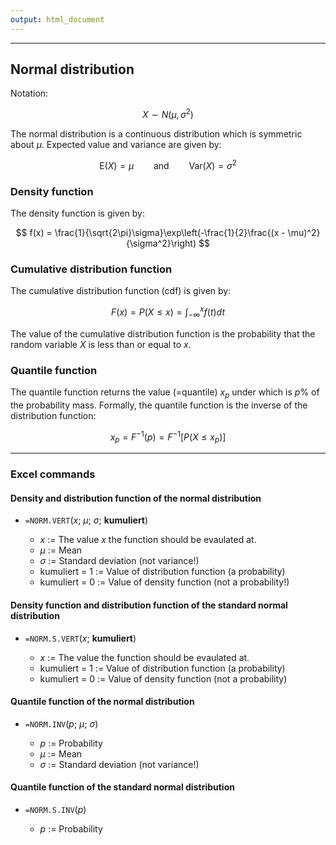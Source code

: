 ```yaml
---
output: html_document
---
```


***

## Normal distribution

Notation:

$$ X \sim N(\mu, \sigma^2)$$

The normal distribution is a continuous distribution which is symmetric about $\mu$. Expected value and variance are given by:

$$ \text{E}(X) = \mu \qquad\text{and}\qquad \text{Var}(X) = \sigma^2 $$

### Density function

The density function is given by:

$$ f(x) = \frac{1}{\sqrt{2\pi}\sigma}\exp\left(-\frac{1}{2}\frac{(x - \mu)^2}{\sigma^2}\right) $$

### Cumulative distribution function

The cumulative distribution function (cdf) is given by:

$$ F(x) = P(X \leq x) = \int^{x}_{-\infty}f(t) dt $$

The value of the cumulative distribution function is the probability that the random variable $X$ is less than or equal to $x$.

### Quantile function

The quantile function returns the value (=quantile) $x_p$ under which is $p$%  of the probability mass.
Formally, the quantile function is the inverse of the distribution function:

$$ x_p = F^{-1}(p) = F^{-1}[P(X \leq x_p)] $$

---

### Excel commands

#### Density and distribution function of the normal distribution

+ `=NORM.VERT`($x$; $\mu$; $\sigma$; **kumuliert**)

    + $x$ := The value $x$ the function should be evaulated at.
    + $\mu$ := Mean
    + $\sigma$ := Standard deviation (not variance!)
    + kumuliert = 1 := Value of distribution function (a probability)
    + kumuliert = 0 := Value of density function (not a probability!)

#### Density function and distribution function of the standard normal distribution

+ `=NORM.S.VERT`($x$; **kumuliert**)

    + $x$ := The value the function should be evaulated at.
    + kumuliert = 1 := Value of distribution function (a probability)
    + kumuliert = 0 := Value of density function (not a probability)

#### Quantile function of the normal distribution

+ `=NORM.INV`($p$; $\mu$; $\sigma$)

    + $p$ := Probability
    + $\mu$ := Mean 
    + $\sigma$ := Standard deviation (not variance!)

#### Quantile function of the standard normal distribution

+ `=NORM.S.INV`($p$)

    + $p$ := Probability
